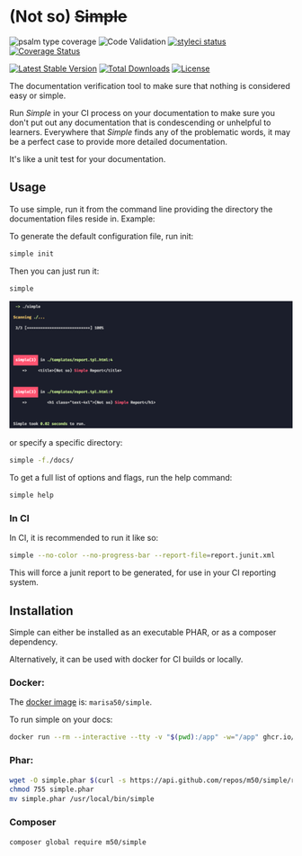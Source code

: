 # (Not so) ~~Simple~~
![psalm type coverage](https://shepherd.dev/github/m50/simple/coverage.svg)
![Code Validation](https://github.com/m50/simple/workflows/Code%20Validation/badge.svg)
[![styleci status](https://github.styleci.io/repos/238022831/shield)](https://github.styleci.io/repos/238022831)
[![Coverage Status](https://coveralls.io/repos/github/m50/simple/badge.svg?branch=trunk)](https://coveralls.io/github/m50/simple?branch=trunk)

[![Latest Stable Version](https://poser.pugx.org/m50/simple/v/stable)](https://packagist.org/packages/m50/simple)
[![Total Downloads](https://poser.pugx.org/m50/simple/downloads)](https://packagist.org/packages/m50/simple)
[![License](https://poser.pugx.org/m50/simple/license)](https://packagist.org/packages/m50/simple)

The documentation verification tool to make sure that nothing is considered easy or simple.

Run *Simple* in your CI process on your documentation to make sure you don't put
out any documentation that is condescending or unhelpful to learners. Everywhere
that *Simple* finds any of the problematic words, it may be a perfect case to
provide more detailed documentation.

It's like a unit test for your documentation.

## Usage

To use simple, run it from the command line providing the directory the documentation files reside in. Example:

To generate the default configuration file, run init:

```sh
simple init
```

Then you can just run it:

```sh
simple
```

![example image](imgs/example.png)

or specify a specific directory:

```sh
simple -f./docs/
```

To get a full list of options and flags, run the help command:

```sh
simple help
```

### In CI

In CI, it is recommended to run it like so:

```sh
simple --no-color --no-progress-bar --report-file=report.junit.xml
```

This will force a junit report to be generated, for use in your CI reporting system.

## Installation

Simple can either be installed as an executable PHAR, or as a composer dependency.

Alternatively, it can be used with docker for CI builds or locally.

### Docker:

The [docker image](https://hub.docker.com/r/marisa50/simple) is: `marisa50/simple`.

To run simple on your docs:

```sh
docker run --rm --interactive --tty -v "$(pwd):/app" -w="/app" ghcr.io/m50/simple:latest
```

### Phar:

```sh
wget -O simple.phar $(curl -s https://api.github.com/repos/m50/simple/releases/latest | jq -aM .assets[0].browser_download_url | tr -d '"')
chmod 755 simple.phar
mv simple.phar /usr/local/bin/simple
```

### Composer

```sh
composer global require m50/simple
```

